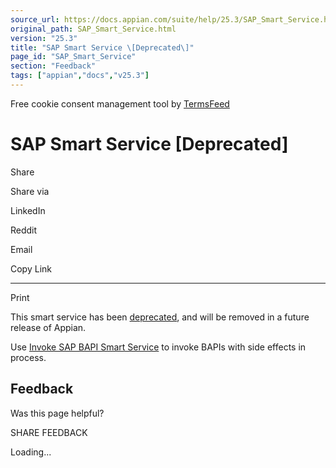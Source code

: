 ```yaml
---
source_url: https://docs.appian.com/suite/help/25.3/SAP_Smart_Service.html
original_path: SAP_Smart_Service.html
version: "25.3"
title: "SAP Smart Service \[Deprecated\]"
page_id: "SAP_Smart_Service"
section: "Feedback"
tags: ["appian","docs","v25.3"]
---
```



Free cookie consent management tool by [TermsFeed](https://www.termsfeed.com/)

# SAP Smart Service \[Deprecated\]

Share

Share via

LinkedIn

Reddit

Email

Copy Link

* * *

Print

This smart service has been [deprecated](Deprecated_Features.html), and will be removed in a future release of Appian.

Use [Invoke SAP BAPI Smart Service](Invoke_SAP_BAPI_Smart_Service.html) to invoke BAPIs with side effects in process.

## Feedback

Was this page helpful?

SHARE FEEDBACK

Loading...
